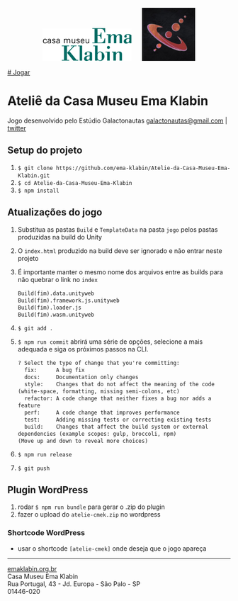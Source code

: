 <p align="middle">
  <img src="./assets/e-k-logo-site.png" width="200" />&nbsp&nbsp&nbsp&nbsp&nbsp
  <img src="./assets/logo-galactonautas.jpeg" width="120" /> 
</p>

[# Jogar](https://ema-klabin.github.io/Atelie-da-Casa-Museu-Ema-Klabin/) 

# Ateliê da Casa Museu Ema Klabin

Jogo desenvolvido pelo Estúdio Galactonautas <galactonautas@gmail.com> | [twitter](https://twitter.com/Galactonautas)

## Setup do projeto

1. `$ git clone https://github.com/ema-klabin/Atelie-da-Casa-Museu-Ema-Klabin.git`
2. `$ cd Atelie-da-Casa-Museu-Ema-Klabin`
3. `$ npm install`

## Atualizações do jogo

1. Substitua as pastas `Build` e `TemplateData` na pasta `jogo` pelos pastas produzidas na build do Unity
2. O `index.html` produzido na build deve ser ignorado e não entrar neste projeto
3. É importante manter o mesmo nome dos arquivos entre as builds para não quebrar o link no `index`
    ```
    Build(fim).data.unityweb
    Build(fim).framework.js.unityweb
    Build(fim).loader.js
    Build(fim).wasm.unityweb
    ```

4. `$ git add .`
5. `$ npm run commit` abrirá uma série de opções, selecione a mais adequada e siga os próximos passos na CLI.
    ```
    ? Select the type of change that you're committing:
      fix:      A bug fix
      docs:     Documentation only changes
      style:    Changes that do not affect the meaning of the code (white-space, formatting, missing semi-colons, etc) 
      refactor: A code change that neither fixes a bug nor adds a feature
      perf:     A code change that improves performance
      test:     Adding missing tests or correcting existing tests
      build:    Changes that affect the build system or external dependencies (example scopes: gulp, broccoli, npm)    
    (Move up and down to reveal more choices)
    ```
6. `$ npm run release`
7. `$ git push`

## Plugin WordPress

1. rodar `$ npm run bundle` para gerar o .zip do plugin
2. fazer o upload do `atelie-cmek.zip` no wordpress
   
### Shortcode WordPress

- usar o shortcode `[atelie-cmek]` onde deseja que o jogo apareça


***
[emaklabin.org.br](https://emaklabin.org.br/)<br>
Casa Museu Ema Klabin<br>
Rua Portugal, 43 - Jd. Europa - São Palo - SP<br>
01446-020<br>

